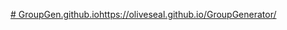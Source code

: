 [# GroupGen.github.io](https://oliveseal.github.io/GroupGenerator/)https://oliveseal.github.io/GroupGenerator/
